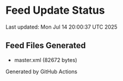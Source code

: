 # Feed Update Status
Last updated: Mon Jul 14 20:00:37 UTC 2025

## Feed Files Generated
- master.xml (82672 bytes)

Generated by GitHub Actions
